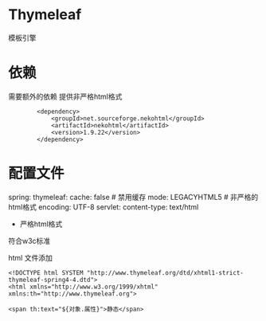 # Thymeleaf 

模板引擎


# 依赖

需要额外的依赖
提供非严格html格式
```
		<dependency>
			<groupId>net.sourceforge.nekohtml</groupId>
			<artifactId>nekohtml</artifactId>
			<version>1.9.22</version>
		</dependency>
```

# 配置文件

spring:
  thymeleaf:
    cache: false # 禁用缓存
    mode: LEGACYHTML5 # 非严格的html格式
    encoding: UTF-8
    servlet:
      content-type: text/html

* 严格html格式

符合w3c标准

html 文件添加

```
<!DOCTYPE html SYSTEM "http://www.thymeleaf.org/dtd/xhtml1-strict-thymeleaf-spring4-4.dtd">
<html xmlns="http://www.w3.org/1999/xhtml" xmlns:th="http://www.thymeleaf.org">

<span th:text="${对象.属性}">静态</span>
```